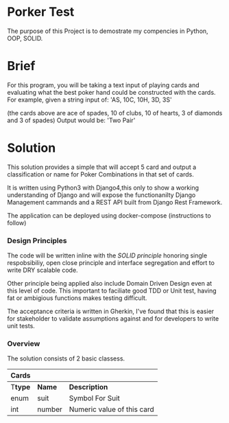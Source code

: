 # Porker Test
The purpose of this Project is to demostrate my compencies in Python, OOP, SOLID.

# Brief 

For this program, you will be taking a text input of playing cards and evaluating what the best poker
hand could be constructed with the cards.
For example, given a string input of:
'AS, 10C, 10H, 3D, 3S'

(the cards above are ace of spades, 10 of clubs, 10 of hearts, 3 of diamonds and 3 of spades)
Output would be: 'Two Pair'

# Solution 

This solution provides a simple that will accept 5 card and output a classification or name for Poker Combinations in that set of cards. 

It is written using Python3 with Django4,this only to show a working understanding of Django and will expose the functionanilty  Django Management cammands and a REST API built from Django Rest Framework. 

The application can be deployed using docker-compose (instructions to follow)

### Design Principles

The code will be written inline with the *SOLID principle* honoring single respobsibiliy, open close principle and interface segregation and effort to write DRY scalable code. 

Other principle being applied also include Domain Driven Design even at this level of code. This important to faciliate good TDD or Unit test, having fat or ambigious functions  makes testing difficult. 


The acceptance criteria is written in Gherkin, I've found that this is easier for stakeholder to validate assumptions against and for developers to write unit tests.

### Overview 
The solution consists of 2 basic classess. 


|Cards| | |
|-------|-| -|
| T**type** | **Name** | **Description** |
| enum | suit| Symbol For Suit |
| int | number |Numeric value of this card |
